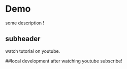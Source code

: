 # Demo
some description !

## subheader

watch tutorial on youtube.

##local development
after watching youtube subscribe!
